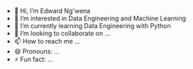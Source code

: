 - 👋 Hi, I’m Edward Ng'wena
- 👀 I’m interested in Data Engineering and Machine Learning
- 🌱 I’m currently learning Data Engineering with Python
- 💞️ I’m looking to collaborate on ...
- 📫 How to reach me ...
- 😄 Pronouns: ...
- ⚡ Fun fact: ...

<!---
Edwaena/Edwaena is a ✨ special ✨ repository because its `README.md` (this file) appears on your GitHub profile.
You can click the Preview link to take a look at your changes.
--->
